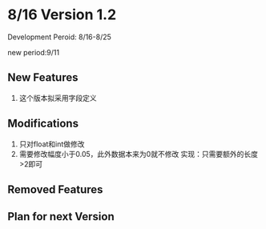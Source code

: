 # 8/16 Version 1.2

Development Peroid: 8/16-8/25

new period:9/11


## New Features

1. 这个版本拟采用字段定义

## Modifications
1.  只对float和int做修改
2.  需要修改幅度小于0.05，此外数据本来为0就不修改
实现：只需要额外的长度>2即可
## Removed Features

## Plan for next Version